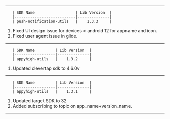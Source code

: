 ----------------------------------------------------------------------------------------------------------------------------

       | SDK Name                  | Lib Version  |
       |---------------------------|--------------|
       | push-notification-utils   |    1.3.3     |

1. Fixed UI design issue for devices > android 12 for appname and icon.
2. Fixed user agent issue in glide.

----------------------------------------------------------------------------------------------------------------------------

       | SDK Name         | Lib Version  |
       |------------------|--------------|
       | appyhigh-utils   |    1.3.2     |

1. Updated clevertap sdk to 4.6.0v

----------------------------------------------------------------------------------------------------------------------------

       | SDK Name         | Lib Version  |
       |------------------|--------------|
       | appyhigh-utils   |    1.3.1     |

1. Updated target SDK to 32
2. Added subscribing to topic on app_name+version_name.

----------------------------------------------------------------------------------------------------------------------------
